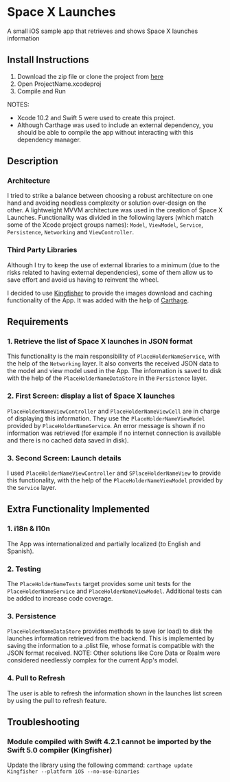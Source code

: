 # Space X Launches
A small iOS sample app that retrieves and shows Space X launches information

## Install Instructions
1. Download the zip file or clone the project from [here](https://github.com/Dario-Gasquez/spacex-launches)
2. Open ProjectName.xcodeproj
3. Compile and Run

NOTES: 
- Xcode 10.2 and Swift 5 were used to create this project.
- Although Carthage was used to include an external dependency, you should be able to compile the app without interacting with this dependency manager.

## Description
### Architecture
I tried to strike a balance between choosing a robust architecture on one hand and avoiding needless complexity or solution over-design on the other.
A lightweight MVVM architecture was used in the creation of Space X Launches. Functionality was divided in the following layers (which match some of the Xcode project groups names): `Model`, `ViewModel`, `Service`, `Persistence`, `Networking` and `ViewController`.

### Third Party Libraries
Although I try to keep the use of external libraries to a minimum (due to the risks related to having external dependencies), some of them allow us to save effort and avoid us having to reinvent the wheel.

I decided to use [Kingfisher](https://github.com/onevcat/Kingfisher) to provide the images download and caching functionality of the App. It was added with the help of [Carthage](https://github.com/Carthage/Carthage).


## Requirements
### 1. Retrieve the list of Space X launches in JSON format
This functionality is the main responsibility of `PlaceHolderNameService`, with the help of the `Networking` layer. It also converts the received JSON data to the model and view model used in the App. The information is saved to disk with the help of the `PlaceHolderNameDataStore` in the `Persistence` layer.

### 2. First Screen: display a list of Space X launches
`PlaceHolderNameViewController` and `PlaceHolderNameViewCell` are in charge of displaying this information. They use the `PlaceHolderNameViewModel` provided by `PlaceHolderNameService`.
An error message is shown if no information was retrieved (for example if no internet connection is available and there is no cached data saved in disk).

### 3. Second Screen: Launch details
I used `PlaceHolderNameViewController` and `SPlaceHolderNameView` to provide this functionality, with the help of the `PlaceHolderNameViewModel` provided by the `Service` layer.


## Extra Functionality Implemented
### 1. i18n & l10n
The App was internationalized and partially localized (to English and Spanish).

### 2. Testing
The `PlaceHolderNameTests` target provides some unit tests for the `PlaceHolderNameService` and `PlaceHolderNameViewModel`. Additional tests can be added to increase code coverage.

### 3. Persistence
`PlaceHolderNameDataStore` provides methods to save (or load) to disk the launches information retrieved from the backend. This is implemented by saving the information to a .plist file, whose format is compatible with the JSON format received.
NOTE: Other solutions like Core Data or Realm were considered needlessly complex for the current App's model.

### 4. Pull to Refresh
The user is able to refresh the information shown in the launches list screen by using the pull to refresh feature.

## Troubleshooting
### Module compiled with Swift 4.2.1 cannot be imported by the Swift 5.0 compiler (Kingfisher)
Update the library using the following command:
`carthage update Kingfisher --platform iOS --no-use-binaries`
